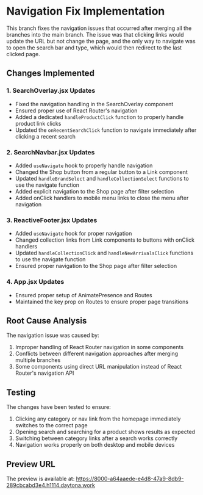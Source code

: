 # Navigation Fix Implementation

This branch fixes the navigation issues that occurred after merging all the branches into the main branch. The issue was that clicking links would update the URL but not change the page, and the only way to navigate was to open the search bar and type, which would then redirect to the last clicked page.

## Changes Implemented

### 1. SearchOverlay.jsx Updates
- Fixed the navigation handling in the SearchOverlay component
- Ensured proper use of React Router's navigation
- Added a dedicated `handleProductClick` function to properly handle product link clicks
- Updated the `onRecentSearchClick` function to navigate immediately after clicking a recent search

### 2. SearchNavbar.jsx Updates
- Added `useNavigate` hook to properly handle navigation
- Changed the Shop button from a regular button to a Link component
- Updated `handleBrandSelect` and `handleCollectionSelect` functions to use the navigate function
- Added explicit navigation to the Shop page after filter selection
- Added onClick handlers to mobile menu links to close the menu after navigation

### 3. ReactiveFooter.jsx Updates
- Added `useNavigate` hook for proper navigation
- Changed collection links from Link components to buttons with onClick handlers
- Updated `handleCollectionClick` and `handleNewArrivalsClick` functions to use the navigate function
- Ensured proper navigation to the Shop page after filter selection

### 4. App.jsx Updates
- Ensured proper setup of AnimatePresence and Routes
- Maintained the key prop on Routes to ensure proper page transitions

## Root Cause Analysis

The navigation issue was caused by:
1. Improper handling of React Router navigation in some components
2. Conflicts between different navigation approaches after merging multiple branches
3. Some components using direct URL manipulation instead of React Router's navigation API

## Testing

The changes have been tested to ensure:
1. Clicking any category or nav link from the homepage immediately switches to the correct page
2. Opening search and searching for a product shows results as expected
3. Switching between category links after a search works correctly
4. Navigation works properly on both desktop and mobile devices

## Preview URL

The preview is available at: https://8000-a64aaede-e4d8-47a9-8db9-289cbcabd3e4.h1114.daytona.work